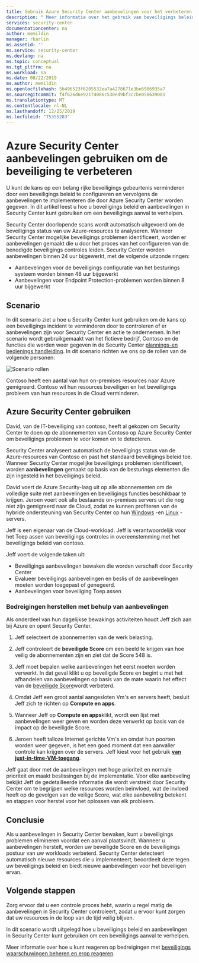 ```yaml
---
title: Gebruik Azure Security Center aanbevelingen voor het verbeteren van de beveiliging | Microsoft Docs
description: " Meer informatie over het gebruik van beveiligings beleid en aanbevelingen in Azure Security Center voor het oplossen van een beveiligings aanval. "
services: security-center
documentationcenter: na
author: memildin
manager: rkarlin
ms.assetid: ''
ms.service: security-center
ms.devlang: na
ms.topic: conceptual
ms.tgt_pltfrm: na
ms.workload: na
ms.date: 08/22/2019
ms.author: memildin
ms.openlocfilehash: 5b496523f6205532ea7a4278671e3be6986935a7
ms.sourcegitcommit: f4f626d6e92174086c530ed9bf3ccbe058639081
ms.translationtype: MT
ms.contentlocale: nl-NL
ms.lasthandoff: 12/25/2019
ms.locfileid: "75355283"
---
```

# <a name="use-azure-security-center-recommendations-to-enhance-security"></a>Azure Security Center aanbevelingen gebruiken om de beveiliging te verbeteren
U kunt de kans op een belang rijke beveiligings gebeurtenis verminderen door een beveiligings beleid te configureren en vervolgens de aanbevelingen te implementeren die door Azure Security Center worden gegeven. In dit artikel leest u hoe u beveiligings beleid en aanbevelingen in Security Center kunt gebruiken om een beveiligings aanval te verhelpen. 

Security Center doorlopende scans wordt automatisch uitgevoerd om de beveiligings status van uw Azure-resources te analyseren. Wanneer Security Center mogelijke beveiligings problemen identificeert, worden er aanbevelingen gemaakt die u door het proces van het configureren van de benodigde beveiligings controles leiden. Security Center worden aanbevelingen binnen 24 uur bijgewerkt, met de volgende uitzonde ringen:

- Aanbevelingen voor de beveiligings configuratie van het besturings systeem worden binnen 48 uur bijgewerkt
- Aanbevelingen voor Endpoint Protection-problemen worden binnen 8 uur bijgewerkt

## <a name="scenario"></a>Scenario
In dit scenario ziet u hoe u Security Center kunt gebruiken om de kans op een beveiligings incident te verminderen door te controleren of er aanbevelingen zijn voor Security Center en actie te ondernemen. In het scenario wordt gebruikgemaakt van het fictieve bedrijf, Contoso en de functies die worden weer gegeven in de Security Center [plannings-en bedienings handleiding](security-center-planning-and-operations-guide.md#security-roles-and-access-controls). In dit scenario richten we ons op de rollen van de volgende personen:

![Scenario rollen](./media/security-center-using-recommendations/scenario-roles.png)

Contoso heeft een aantal van hun on-premises resources naar Azure gemigreerd. Contoso wil hun resources beveiligen en het beveiligings probleem van hun resources in de Cloud verminderen.

## <a name="use-azure-security-center"></a>Azure Security Center gebruiken
David, van de IT-beveiliging van contoso, heeft al gekozen om Security Center te doen op de abonnementen van Contoso op Azure Security Center om beveiligings problemen te voor komen en te detecteren. 

Security Center analyseert automatisch de beveiligings status van de Azure-resources van Contoso en past het standaard beveiligings beleid toe. Wanneer Security Center mogelijke beveiligings problemen identificeert, worden **aanbevelingen** gemaakt op basis van de besturings elementen die zijn ingesteld in het beveiligings beleid. 

David voert de Azure Security-laag uit op alle abonnementen om de volledige suite met aanbevelingen en beveiligings functies beschikbaar te krijgen. Jeroen voert ook alle bestaande on-premises servers uit die nog niet zijn gemigreerd naar de Cloud, zodat ze kunnen profiteren van de hybride ondersteuning van Security Center op hun [Windows](quick-onboard-windows-computer.md) -en [Linux](quick-onboard-linux-computer.md) -servers.

Jeff is een eigenaar van de Cloud-workload. Jeff is verantwoordelijk voor het Toep assen van beveiligings controles in overeenstemming met het beveiligings beleid van contoso. 

Jeff voert de volgende taken uit:

- Beveiligings aanbevelingen bewaken die worden verschaft door Security Center
- Evalueer beveiligings aanbevelingen en beslis of de aanbevelingen moeten worden toegepast of genegeerd.
- Aanbevelingen voor beveiliging Toep assen

### <a name="remediate-threats-using-recommendations"></a>Bedreigingen herstellen met behulp van aanbevelingen
Als onderdeel van hun dagelijkse bewakings activiteiten houdt Jeff zich aan bij Azure en opent Security Center. 

1. Jeff selecteert de abonnementen van de werk belasting.

2. Jeff controleert de **beveiligde Score** om een beeld te krijgen van hoe veilig de abonnementen zijn en ziet dat de Score 548 is.

3. Jeff moet bepalen welke aanbevelingen het eerst moeten worden verwerkt. In dat geval klikt u op beveiligde Score en begint u met het afhandelen van aanbevelingen op basis van de mate waarin het effect van de [beveiligde Score](security-center-secure-score.md)wordt verbeterd.

4. Omdat Jeff een groot aantal aangesloten Vm's en servers heeft, besluit Jeff zich te richten op **Compute en apps**.

5. Wanneer Jeff op **Compute en apps**klikt, wordt een lijst met aanbevelingen weer geven en worden deze verwerkt op basis van de impact op de beveiligde Score.

6. Jeroen heeft talloze Internet gerichte Vm's en omdat hun poorten worden weer gegeven, is het een goed moment dat een aanvaller controle kan krijgen over de servers. Jeff kiest voor het gebruik [**van just-in-time-VM-toegang**](security-center-just-in-time.md).

Jeff gaat door met de aanbevelingen met hoge prioriteit en normale prioriteit en maakt beslissingen bij de implementatie. Voor elke aanbeveling bekijkt Jeff de gedetailleerde informatie die wordt verstrekt door Security Center om te begrijpen welke resources worden beïnvloed, wat de invloed heeft op de gevolgen van de veilige Score, wat elke aanbeveling betekent en stappen voor herstel voor het oplossen van elk probleem.

## <a name="conclusion"></a>Conclusie
Als u aanbevelingen in Security Center bewaken, kunt u beveiligings problemen elimineren voordat een aanval plaatsvindt. Wanneer u aanbevelingen herstelt, worden uw beveiligde Score en de beveiligings postuur van uw workloads verbeterd. Security Center detecteert automatisch nieuwe resources die u implementeert, beoordeelt deze tegen uw beveiligings beleid en biedt nieuwe aanbevelingen voor het beveiligen ervan.


## <a name="next-steps"></a>Volgende stappen
Zorg ervoor dat u een controle proces hebt, waarin u regel matig de aanbevelingen in Security Center controleert, zodat u ervoor kunt zorgen dat uw resources in de loop van de tijd veilig blijven.

In dit scenario wordt uitgelegd hoe u beveiligings beleid en aanbevelingen in Security Center kunt gebruiken om een beveiligings aanval te verhelpen.

Meer informatie over hoe u kunt reageren op bedreigingen met [beveiligings waarschuwingen beheren en erop reageren](security-center-managing-and-responding-alerts.md).
